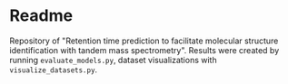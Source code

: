 # Readme

Repository of "Retention time prediction to facilitate molecular structure identification with tandem mass spectrometry". Results were created by running `evaluate_models.py`, dataset visualizations with `visualize_datasets.py`.